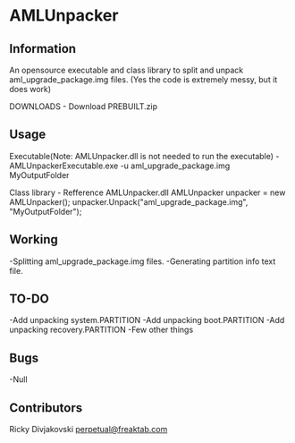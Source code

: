 # AMLUnpacker
## Information
An opensource executable and class library to split and unpack aml_upgrade_package.img files.
(Yes the code is extremely messy, but it does work)

DOWNLOADS - Download PREBUILT.zip

## Usage
Executable(Note: AMLUnpacker.dll is not needed to  run the executable) -
	AMLUnpackerExecutable.exe -u aml_upgrade_package.img MyOutputFolder
	
Class library -
	Refference AMLUnpacker.dll
	AMLUnpacker unpacker = new AMLUnpacker();
	unpacker.Unpack("aml_upgrade_package.img", "MyOutputFolder");

## Working
-Splitting aml_upgrade_package.img files.
-Generating partition info text file.

## TO-DO
-Add unpacking system.PARTITION
-Add unpacking boot.PARTITION
-Add unpacking recovery.PARTITION
-Few other things

## Bugs
-Null

## Contributors
Ricky Divjakovski
perpetual@freaktab.com
